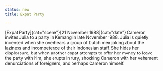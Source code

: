 ```yaml
---
status: new
title: Expat Party

---
```

[Expat Party]{cat="scene"}[21 November 1988]{cat="date"}  Cameron invites Julia to a party in Kemang in late November 1988. Julia
is quietly incensed when she overhears a group of Dutch men joking about
the laziness and incompetence of their Indonesian staff. She hides her
displeasure, but when another expat attempts to offer her money to leave
the party with him, she erupts in fury, shocking Cameron with her vehement denunciations of foreigners, and perhaps Cameron himself.  
